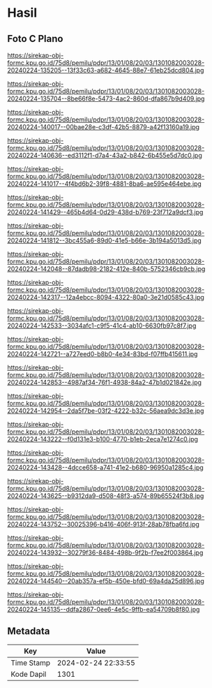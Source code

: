 # Hasil

## Foto C Plano

https://sirekap-obj-formc.kpu.go.id/75d8/pemilu/pdpr/13/01/08/20/03/1301082003028-20240224-135205--13f33c63-a682-4645-88e7-61eb25dcd804.jpg

https://sirekap-obj-formc.kpu.go.id/75d8/pemilu/pdpr/13/01/08/20/03/1301082003028-20240224-135704--8be66f8e-5473-4ac2-860d-dfa867b9d409.jpg

https://sirekap-obj-formc.kpu.go.id/75d8/pemilu/pdpr/13/01/08/20/03/1301082003028-20240224-140017--00bae28e-c3df-42b5-8879-a42f13160a19.jpg

https://sirekap-obj-formc.kpu.go.id/75d8/pemilu/pdpr/13/01/08/20/03/1301082003028-20240224-140636--ed3112f1-d7a4-43a2-b842-6b455e5d7dc0.jpg

https://sirekap-obj-formc.kpu.go.id/75d8/pemilu/pdpr/13/01/08/20/03/1301082003028-20240224-141017--4f4bd6b2-39f8-4881-8ba6-ae595e464ebe.jpg

https://sirekap-obj-formc.kpu.go.id/75d8/pemilu/pdpr/13/01/08/20/03/1301082003028-20240224-141429--465b4d64-0d29-438d-b769-23f712a9dcf3.jpg

https://sirekap-obj-formc.kpu.go.id/75d8/pemilu/pdpr/13/01/08/20/03/1301082003028-20240224-141812--3bc455a6-89d0-41e5-b66e-3b194a5013d5.jpg

https://sirekap-obj-formc.kpu.go.id/75d8/pemilu/pdpr/13/01/08/20/03/1301082003028-20240224-142048--87dadb98-2182-412e-840b-5752346cb9cb.jpg

https://sirekap-obj-formc.kpu.go.id/75d8/pemilu/pdpr/13/01/08/20/03/1301082003028-20240224-142317--12a4ebcc-8094-4322-80a0-3e21d0585c43.jpg

https://sirekap-obj-formc.kpu.go.id/75d8/pemilu/pdpr/13/01/08/20/03/1301082003028-20240224-142533--3034afc1-c9f5-41c4-ab10-6630fb97c8f7.jpg

https://sirekap-obj-formc.kpu.go.id/75d8/pemilu/pdpr/13/01/08/20/03/1301082003028-20240224-142721--a727eed0-b8b0-4e34-83bd-f07ffb415611.jpg

https://sirekap-obj-formc.kpu.go.id/75d8/pemilu/pdpr/13/01/08/20/03/1301082003028-20240224-142853--4987af34-76f1-4938-84a2-47b1d021842e.jpg

https://sirekap-obj-formc.kpu.go.id/75d8/pemilu/pdpr/13/01/08/20/03/1301082003028-20240224-142954--2da5f7be-03f2-4222-b32c-56aea9dc3d3e.jpg

https://sirekap-obj-formc.kpu.go.id/75d8/pemilu/pdpr/13/01/08/20/03/1301082003028-20240224-143222--f0d131e3-b100-4770-b1eb-2eca7e1274c0.jpg

https://sirekap-obj-formc.kpu.go.id/75d8/pemilu/pdpr/13/01/08/20/03/1301082003028-20240224-143428--4dcce658-a741-41e2-b680-96950a1285c4.jpg

https://sirekap-obj-formc.kpu.go.id/75d8/pemilu/pdpr/13/01/08/20/03/1301082003028-20240224-143625--b9312da9-d508-48f3-a574-89b65524f3b8.jpg

https://sirekap-obj-formc.kpu.go.id/75d8/pemilu/pdpr/13/01/08/20/03/1301082003028-20240224-143752--30025396-b416-406f-913f-28ab78fba6fd.jpg

https://sirekap-obj-formc.kpu.go.id/75d8/pemilu/pdpr/13/01/08/20/03/1301082003028-20240224-143932--30279f36-8484-498b-9f2b-f7ee2f003864.jpg

https://sirekap-obj-formc.kpu.go.id/75d8/pemilu/pdpr/13/01/08/20/03/1301082003028-20240224-144540--20ab357a-ef5b-450e-bfd0-69a4da25d896.jpg

https://sirekap-obj-formc.kpu.go.id/75d8/pemilu/pdpr/13/01/08/20/03/1301082003028-20240224-145135--ddfa2867-0ee6-4e5c-9ffb-ea54709b8f80.jpg


## Metadata

| Key        | Value               |
| ---------- | ------------------- |
| Time Stamp | 2024-02-24 22:33:55 |
| Kode Dapil | 1301                |



